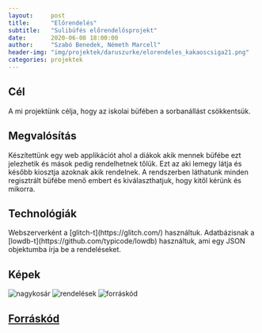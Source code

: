```yaml
---
layout:		post
title:		"Előrendelés"
subtitle:	"Sulibüfés előrendelősprojekt"
date:		2020-06-08 18:00:00
author:		"Szabó Benedek, Németh Marcell"
header-img:	"img/projektek/daruszurke/elorendeles_kakaoscsiga21.png"
categories:	projektek
---
```


<h2>Cél</h2>
A mi projektünk célja, hogy az iskolai büfében a sorbanállást csökkentsük.

<h2>Megvalósítás</h2>
Készítettünk egy web applikációt ahol a diákok akik mennek büfébe ezt jelezhetik és mások pedig rendelhetnek tőlük. Ezt az aki lemegy látja és később kiosztja azoknak akik rendelnek. A rendszerben láthatunk minden regisztrált büfébe menő embert és kiválaszthatjuk, hogy kitől kérünk és mikorra.

<h2>Technológiák</h2>
Webszerverként a [glitch-t](https://glitch.com/) használtuk. Adatbázisnak a [lowdb-t](https://github.com/typicode/lowdb) használtuk, ami egy JSON objektumba írja be a rendeléseket.

<h2>Képek</h2>

<img src="{{ site.baseurl }}/img/projektek/daruszurke/elorendeles_nagykosar.png" class="img-responsive" alt="nagykosár">

<img src="{{ site.baseurl }}/img/projektek/daruszurke/elorendeles_rendelesek.png" class="img-responsive" alt="rendelések">

<img src="{{ site.baseurl }}/img/projektek/daruszurke/elorendeles_forraskod.png" class="img-responsive" alt="forráskód">

<h2><a href="https://glitch.com/edit/#!/elorendeles-kesz">Forráskód</a></h2>
